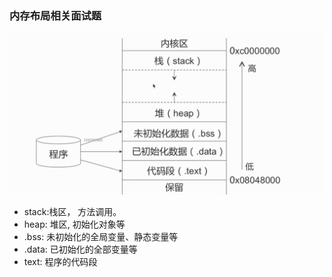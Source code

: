 ### 内存布局相关面试题

![](./img/Snip20190302_85.png) 

* stack:栈区， 方法调用。
* heap: 堆区, 初始化对象等
* .bss: 未初始化的全局变量、静态变量等
* .data: 已初始化的全部变量等
* text: 程序的代码段

